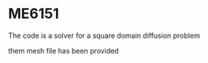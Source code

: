 # ME6151

The code is a solver for a square domain diffusion problem

them mesh file has been provided
